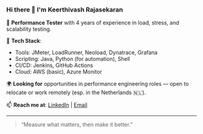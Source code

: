 ### Hi there 👋 I'm Keerthivash Rajasekaran

🎯 **Performance Tester** with 4 years of experience in load, stress, and scalability testing.

🔧 **Tech Stack**:
- Tools: JMeter, LoadRunner, Neoload, Dynatrace, Grafana
- Scripting: Java, Python (for automation), Shell
- CI/CD: Jenkins, GitHub Actions
- Cloud: AWS (basic), Azure Monitor

🌍 **Looking for** opportunities in performance engineering roles — open to relocate or work remotely (esp. in the Netherlands 🇳🇱).

📫 **Reach me at**: [LinkedIn](https://www.linkedin.com/in/keerthivash-rajasekaran-7834b5203/) | [Email](keerthivash23@gmail.com)

---

> “Measure what matters, then make it better.”  
